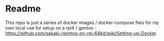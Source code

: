 # Readme

This repo is just a series of docker images / docker-compose files for my own local use
for setup on a rpi4 / gentoo - https://github.com/sakaki-/gentoo-on-rpi-64bit/wiki/Setting-up-Docker
